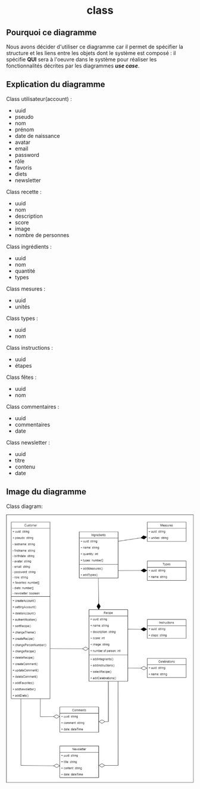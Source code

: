 # <center> class </center>

## Pourquoi ce diagramme

Nous avons décider d'utiliser ce diagramme car il permet de spécifier la structure et les liens entre les objets dont le système est composé : il spécifie **QUI** sera à l'oeuvre dans le système pour réaliser les fonctionnalités décrites par les diagrammes ***use case***.

## Explication du diagramme

Class utilisateur(account) : 
- uuid
- pseudo
- nom
- prénom
- date de naissance
- avatar
- email
- password
- rôle
- favoris
- diets
- newsletter

Class recette : 
- uuid
- nom
- description
- score
- image
- nombre de personnes

Class ingrédients :
- uuid
- nom
- quantité
- types

Class mesures : 
- uuid
- unités

Class types : 
- uuid
- nom

Class instructions : 
- uuid
- étapes

Class fêtes :
- uuid
- nom

Class commentaires : 
- uuid
- commentaires
- date

Class newsletter :
- uuid
- titre
- contenu
- date


## Image du diagramme

Class diagram:

  ![Class diagram](./diagrams-img/classDiagram.png "Class diagram")